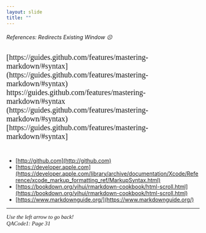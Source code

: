```yaml
---
layout: slide
title: "" 
---
```

[comment]: # (Notes)
[comment]: # (Refences that changes URL on current window- YUCK)
[comment]: # (###### used instead of <H>)
[comment]: # (--- used to add line to page)

###### References:  Redirects Existing Window ☹️
<p style="font-family: times, serif; font-size:15pt; font-style:normal"> <!---in line comments--->  
[https://guides.github.com/features/mastering-markdown/#syntax](https://guides.github.com/features/mastering-markdown/#syntax)<br /> 
https://guides.github.com/features/mastering-markdown/#syntax <br /> 
(https://guides.github.com/features/mastering-markdown/#syntax) <br /> 
[https://guides.github.com/features/mastering-markdown/#syntax] <br /> 
<https://guides.github.com/features/mastering-markdown/#syntax> <br /> 

  * [http://github.com](http://github.com)<br /> 
  * [https://developer.apple.com](https://developer.apple.com/library/archive/documentation/Xcode/Reference/xcode_markup_formatting_ref/MarkupSyntax.html)<br /> 
  * [https://bookdown.org/yihui/rmarkdown-cookbook/html-scroll.html](https://bookdown.org/yihui/rmarkdown-cookbook/html-scroll.html)<br /> 
  * [https://www.markdownguide.org/](https://www.markdownguide.org/)<br /> 
</p>
    
<HR>
<p style="font-family: times, serif; font-size:11pt; font-style:italic"> <!---in line comments--->
Use the left arrow to go back!<br /> <!---in line comments--->
QACode1: Page 31
</p>

